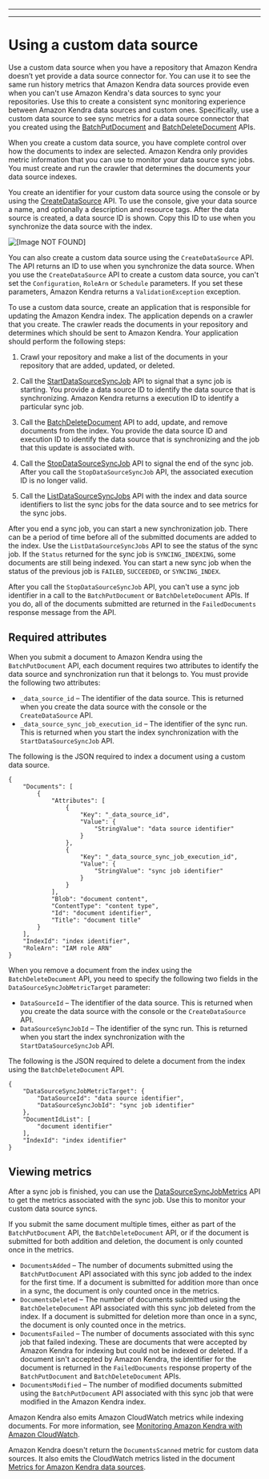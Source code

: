 --------

--------

# Using a custom data source<a name="data-source-custom"></a>

Use a custom data source when you have a repository that Amazon Kendra doesn’t yet provide a data source connector for\. You can use it to see the same run history metrics that Amazon Kendra data sources provide even when you can't use Amazon Kendra's data sources to sync your repositories\. Use this to create a consistent sync monitoring experience between Amazon Kendra data sources and custom ones\. Specifically, use a custom data source to see sync metrics for a data source connector that you created using the [BatchPutDocument](https://docs.aws.amazon.com/kendra/latest/dg/API_BatchPutDocument.html) and [BatchDeleteDocument](https://docs.aws.amazon.com/kendra/latest/dg/API_BatchDeleteDocument.html) APIs\.

When you create a custom data source, you have complete control over how the documents to index are selected\. Amazon Kendra only provides metric information that you can use to monitor your data source sync jobs\. You must create and run the crawler that determines the documents your data source indexes\.

You create an identifier for your custom data source using the console or by using the [CreateDataSource](https://docs.aws.amazon.com/kendra/latest/dg/API_CreateDataSource.html) API\. To use the console, give your data source a name, and optionally a description and resource tags\. After the data source is created, a data source ID is shown\. Copy this ID to use when you synchronize the data source with the index\.

![\[Image NOT FOUND\]](http://docs.aws.amazon.com/kendra/latest/dg/images/CustomDataSource.png)

You can also create a custom data source using the `CreateDataSource` API\. The API returns an ID to use when you synchronize the data source\. When you use the `CreateDataSource` API to create a custom data source, you can't set the `Configuration`, `RoleArn` or `Schedule` parameters\. If you set these parameters, Amazon Kendra returns a `ValidationException` exception\.

To use a custom data source, create an application that is responsible for updating the Amazon Kendra index\. The application depends on a crawler that you create\. The crawler reads the documents in your repository and determines which should be sent to Amazon Kendra\. Your application should perform the following steps: 

1. Crawl your repository and make a list of the documents in your repository that are added, updated, or deleted\.

1. Call the [StartDataSourceSyncJob](https://docs.aws.amazon.com/kendra/latest/dg/API_StartDataSourceSyncJob.html) API to signal that a sync job is starting\. You provide a data source ID to identify the data source that is synchronizing\. Amazon Kendra returns a execution ID to identify a particular sync job\.

1. Call the [BatchDeleteDocument](https://docs.aws.amazon.com/kendra/latest/dg/API_StartDataSourceSyncJob.html) API to add, update, and remove documents from the index\. You provide the data source ID and execution ID to identify the data source that is synchronizing and the job that this update is associated with\.

1. Call the [StopDataSourceSyncJob](https://docs.aws.amazon.com/kendra/latest/dg/API_StopDataSourceSyncJob.html) API to signal the end of the sync job\. After you call the `StopDataSourceSyncJob` API, the associated execution ID is no longer valid\.

1. Call the [ListDataSourceSyncJobs](https://docs.aws.amazon.com/kendra/latest/dg/API_ListDataSourceSyncJobs.html) API with the index and data source identifiers to list the sync jobs for the data source and to see metrics for the sync jobs\.

After you end a sync job, you can start a new synchronization job\. There can be a period of time before all of the submitted documents are added to the index\. Use the `ListDataSourceSyncJobs` API to see the status of the sync job\. If the `Status` returned for the sync job is `SYNCING_INDEXING`, some documents are still being indexed\. You can start a new sync job when the status of the previous job is `FAILED`, `SUCCEEDED`, or `SYNCING_INDEX`\.

After you call the `StopDataSourceSyncJob` API, you can't use a sync job identifier in a call to the `BatchPutDocument` or `BatchDeleteDocument` APIs\. If you do, all of the documents submitted are returned in the `FailedDocuments` response message from the API\.

## Required attributes<a name="custom-required-attributes"></a>

When you submit a document to Amazon Kendra using the `BatchPutDocument` API, each document requires two attributes to identify the data source and synchronization run that it belongs to\. You must provide the following two attributes:
+ `_data_source_id` – The identifier of the data source\. This is returned when you create the data source with the console or the `CreateDataSource` API\.
+ `_data_source_sync_job_execution_id` – The identifier of the sync run\. This is returned when you start the index synchronization with the `StartDataSourceSyncJob` API\.

The following is the JSON required to index a document using a custom data source\.

```
{
    "Documents": [
        {
            "Attributes": [
                {
                    "Key": "_data_source_id",
                    "Value": {
                        "StringValue": "data source identifier"
                    }
                },
                {
                    "Key": "_data_source_sync_job_execution_id",
                    "Value": {
                        "StringValue": "sync job identifier"
                    }
                }
            ],
            "Blob": "document content",
            "ContentType": "content type",
            "Id": "document identifier",
            "Title": "document title"
        }
    ],
    "IndexId": "index identifier",
    "RoleArn": "IAM role ARN"
}
```

When you remove a document from the index using the `BatchDeleteDocument` API, you need to specify the following two fields in the `DataSourceSyncJobMetricTarget` parameter:
+ `DataSourceId` – The identifier of the data source\. This is returned when you create the data source with the console or the `CreateDataSource` API\.
+ `DataSourceSyncJobId` – The identifier of the sync run\. This is returned when you start the index synchronization with the `StartDataSourceSyncJob` API\.

The following is the JSON required to delete a document from the index using the `BatchDeleteDocument` API\.

```
{
    "DataSourceSyncJobMetricTarget": {
        "DataSourceId": "data source identifier",
        "DataSourceSyncJobId": "sync job identifier"
    },
    "DocumentIdList": [
        "document identifier"
    ],
    "IndexId": "index identifier"
}
```

## Viewing metrics<a name="custom-metrics"></a>

After a sync job is finished, you can use the [DataSourceSyncJobMetrics](https://docs.aws.amazon.com/kendra/latest/dg/API_DataSourceSyncJobMetrics.html) API to get the metrics associated with the sync job\. Use this to monitor your custom data source syncs\.

If you submit the same document multiple times, either as part of the `BatchPutDocument` API, the `BatchDeleteDocument` API, or if the document is submitted for both addition and deletion, the document is only counted once in the metrics\.
+ `DocumentsAdded` – The number of documents submitted using the `BatchPutDocument` API associated with this sync job added to the index for the first time\. If a document is submitted for addition more than once in a sync, the document is only counted once in the metrics\.
+ `DocumentsDeleted` – The number of documents submitted using the `BatchDeleteDocument` API associated with this sync job deleted from the index\. If a document is submitted for deletion more than once in a sync, the document is only counted once in the metrics\.
+ `DocumentsFailed` – The number of documents associated with this sync job that failed indexing\. These are documents that were accepted by Amazon Kendra for indexing but could not be indexed or deleted\. If a document isn't accepted by Amazon Kendra, the identifier for the document is returned in the `FailedDocuments` response property of the `BatchPutDocument` and `BatchDeleteDocument` APIs\.
+ `DocumentsModified` – The number of modified documents submitted using the `BatchPutDocument` API associated with this sync job that were modified in the Amazon Kendra index\.

Amazon Kendra also emits Amazon CloudWatch metrics while indexing documents\. For more information, see [Monitoring Amazon Kendra with Amazon CloudWatch](https://docs.aws.amazon.com/kendra/latest/dg/cloudwatch-metrics.html)\.

Amazon Kendra doesn't return the `DocumentsScanned` metric for custom data sources\. It also emits the CloudWatch metrics listed in the document [Metrics for Amazon Kendra data sources](https://docs.aws.amazon.com/kendra/latest/dg/cloudwatch-metrics.html#cloudwatch-metrics-data-source)\.
